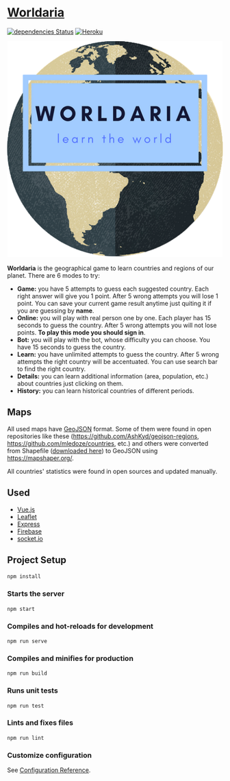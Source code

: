 # [Worldaria](http://worldaria.herokuapp.com)
[![dependencies Status](https://david-dm.org/pareder/worldaria/status.svg)](https://david-dm.org/pareder/worldaria)
[![Heroku](http://heroku-badge.herokuapp.com/?app=worldaria&style=flat&svg=1)](http://worldaria.herokuapp.com)
<p align="center">
  <img src="public/img/logo/512x512.png" alt="Worldaria">
</p>

**Worldaria** is the geographical game to learn countries and regions of our planet. There are 6 modes to try:

* **Game:** you have 5 attempts to guess each suggested country. Each right answer will give you 1 point. After 5 wrong attempts you will lose 1 point. You can save your current game result anytime just quiting it if you are guessing by **name**.
* **Online:** you will play with real person one by one. Each player has 15 seconds to guess the country. After 5 wrong attempts you will not lose points. **To play this mode you should sign in**.
* **Bot:** you will play with the bot, whose difficulty you can choose. You have 15 seconds to guess the country.
* **Learn:** you have unlimited attempts to guess the country. After 5 wrong attempts the right country will be accentuated. You can use search bar to find the right country.
* **Details:** you can learn additional information (area, population, etc.) about countries just clicking on them.
* **History:** you can learn historical countries of different periods.

## Maps

All used maps have [GeoJSON](https://en.wikipedia.org/wiki/GeoJSON) format. Some of them were found in open repositories like these (https://github.com/AshKyd/geojson-regions, https://github.com/mledoze/countries, etc.) and others were converted from Shapefile ([downloaded here](https://gadm.org/)) to GeoJSON using https://mapshaper.org/.

All countries' statistics were found in open sources and updated manually.

## Used

* [Vue.js](https://vuejs.org)
* [Leaflet](https://leafletjs.com)
* [Express](https://expressjs.com/)
* [Firebase](https://firebase.google.com)
* [socket.io](https://socket.io)

## Project Setup
```
npm install
```

### Starts the server
```
npm start
```

### Compiles and hot-reloads for development
```
npm run serve
```

### Compiles and minifies for production
```
npm run build
```

### Runs unit tests
```
npm run test
```

### Lints and fixes files
```
npm run lint
```

### Customize configuration
See [Configuration Reference](https://cli.vuejs.org/config/).
